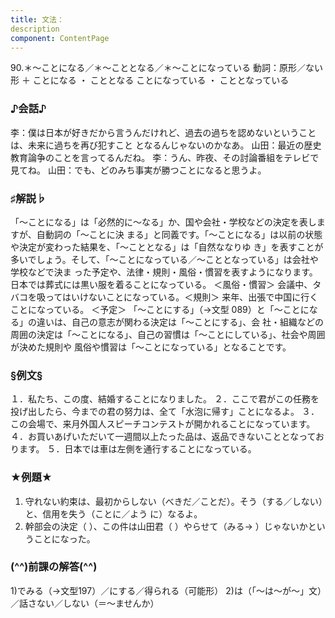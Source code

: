 ```yaml
---
title: 文法：
description
component: ContentPage
---
```



90.＊～ことになる／＊～こととなる／＊～ことになっている
動詞：原形／ない形 ＋ ことになる ・
こととなる
ことになっている ・
こととなっている
### ♪会話♪
李：僕は日本が好きだから言うんだけれど、過去の過ちを認めないということは、未来に過ちを再び犯すこと となるんじゃないのかなあ。
山田：最近の歴史教育論争のことを言ってるんだね。
李：うん、昨夜、その討論番組をテレビで見てね。
山田：でも、どのみち事実が勝つことになると思うよ。
### ♯解説♭
「～ことになる」は「必然的に～なる」か、国や会社・学校などの決定を表しますが、自動詞の「～ことに決 まる」と同義です。「～ことになる」は以前の状態や決定が変わった結果を、「～こととなる」は「自然ななりゆ き」を表すことが多いでしょう。そして、「～ことになっている／～こととなっている」は会社や学校などで決ま った予定や、法律・規則・風俗・慣習を表すようになります。
日本では葬式には黒い服を着ることになっている。 ＜風俗・慣習＞ 会議中、タバコを吸ってはいけないことになっている。＜規則＞ 来年、出張で中国に行くことになっている。 ＜予定＞
「～ことにする」（→文型 089）と「～ことになる」の違いは、自己の意志が関わる決定は「～ことにする」、会 社・組織などの周囲の決定は「～ことになる」、自己の習慣は「～ことにしている」、社会や周囲が決めた規則や 風俗や慣習は「～ことになっている」となることです。
### §例文§
１．私たち、この度、結婚することになりました。
２．ここで君がこの任務を投げ出したら、今までの君の努力は、全て「水泡に帰す」ことになるよ。
３．この会場で、来月外国人スピーチコンテストが開かれることになっています。
４．お買いあげいただいて一週間以上たった品は、返品できないこととなっております。
５．日本では車は左側を通行することになっている。
### ★例題★
1) 守れない約束は、最初からしない（べきだ／ことだ）。そう（する／しない）と、信用を失う（ことに／よう
に）なるよ。    
2) 幹部会の決定（ ）、この件は山田君（ ）やらせて（みる→ ）じゃないかということになった。
### (^^)前課の解答(^^)
1)でみる（→文型197）／にする／得られる（可能形）
2)は（「～は～が～」文）／話さない／しない（＝～ませんか）

